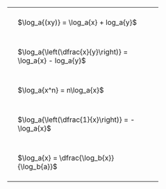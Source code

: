 ---
---

#  
<br>
<style type="text/css">
#T_98664 th.col_heading {
  text-align: left;
  font-size: 1em;
}
#T_98664 td {
  text-align: left;
  font-size: 1em;
  padding: 1.5em;
}
#T_98664_row0_col0, #T_98664_row1_col0, #T_98664_row2_col0, #T_98664_row3_col0, #T_98664_row4_col0 {
  width: 300px;
  white-space: pre-wrap;
}
</style>
<table id="T_98664">
  <thead>
  </thead>
  <tbody>
    <tr>
      <td id="T_98664_row0_col0" class="data row0 col0" >$\log_a{(xy)} = \log_a{x} + log_a{y}$</td>
    </tr>
    <tr>
      <td id="T_98664_row1_col0" class="data row1 col0" >$\log_a{\left(\dfrac{x}{y}\right)} = \log_a{x} - log_a{y}$</td>
    </tr>
    <tr>
      <td id="T_98664_row2_col0" class="data row2 col0" >$\log_a{x^n} = n\log_a{x}$</td>
    </tr>
    <tr>
      <td id="T_98664_row3_col0" class="data row3 col0" >$\log_a{\left(\dfrac{1}{x}\right)} = -\log_a{x}$</td>
    </tr>
    <tr>
      <td id="T_98664_row4_col0" class="data row4 col0" >$\log_a{x} = \dfrac{\log_b{x}}{\log_b{a}}$</td>
    </tr>
  </tbody>
</table>
